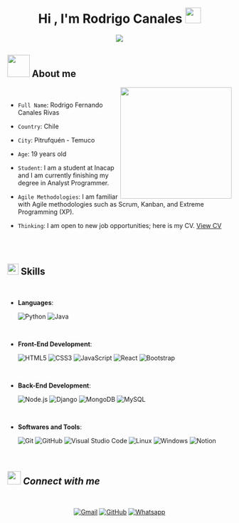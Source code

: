 <h1 align="center">Hi , I'm Rodrigo Canales <img src="https://media.giphy.com/media/hvRJCLFzcasrR4ia7z/giphy.gif" width="35"></h1>

<p align="center">
    <a href="https://github.com/DenverCoder1/readme-typing-svg"><img src="https://readme-typing-svg.herokuapp.com?font=Time+New+Roman&color=cyan&size=20&center=true&vCenter=true&width=800&height=100&lines=Welcome+to+my+profile..&hearts;++;I'm+a+analyst+programmer;I+enjoy+challenging+myself+and+learning+new+things;Thank+you+for+viewing+my+profile..&hearts;"></a>
</p>


## <picture><img src = "https://github.com/7oSkaaa/7oSkaaa/blob/main/Images/about_me.gif?raw=true" width = 50px></picture> About me

<picture> <img align="right" src="https://github.com/7oSkaaa/7oSkaaa/blob/main/Images/Right_Side.gif?raw=true" width = 250px></picture>

<br>  

- `Full Name`: Rodrigo Fernando Canales Rivas

- `Country`: Chile

- `City`: Pitrufquén - Temuco

- `Age`: 19 years old

- `Student`: I am a student at Inacap and I am currently finishing my degree in Analyst Programmer.

- `Agile Methodologies`: I am familiar with Agile methodologies such as Scrum, Kanban, and Extreme Programming (XP).

- `Thinking`: I am open to new job opportunities; here is my CV. [View CV](https://drive.google.com/file/d/137nZA51Un17uxURxwRX1q7g43Pil8gkw/view)

<br>

<br>

## <img src="https://media2.giphy.com/media/QssGEmpkyEOhBCb7e1/giphy.gif?cid=ecf05e47a0n3gi1bfqntqmob8g9aid1oyj2wr3ds3mg700bl&rid=giphy.gif" width ="25"><b> Skills</b>
<br>

<p align="center">

- **Languages**:

    ![Python](https://img.shields.io/badge/Python%20-%2314354C.svg?style=for-the-badge&logo=python&logoColor=white)
    ![Java](https://img.shields.io/badge/Java-%23E34F26.svg?style=for-the-badge&logo=java&logoColor=white)

<br>   
    
- **Front-End Development**:

   ![HTML5](https://img.shields.io/badge/HTML5%20-%23E34F26.svg?style=for-the-badge&logo=html5&logoColor=white)
   ![CSS3](https://img.shields.io/badge/CSS%20-%231572B6.svg?style=for-the-badge&logo=css3&logoColor=white)
   ![JavaScript](https://img.shields.io/badge/JavaScript%20-%23F7DF1E.svg?style=for-the-badge&logo=javascript&logoColor=black)
   ![React](https://img.shields.io/badge/React-%2320232a.svg?style=for-the-badge&logo=react&logoColor=61DAFB)
   ![Bootstrap](https://img.shields.io/badge/Bootstrap-%237952B3.svg?style=for-the-badge&logo=bootstrap&logoColor=white)

<br>

- **Back-End Development**:

   ![Node.js](https://img.shields.io/badge/Node.js-%23339933.svg?style=for-the-badge&logo=node.js&logoColor=white)
   ![Django](https://img.shields.io/badge/Django-%23092e2e.svg?style=for-the-badge&logo=django&logoColor=white)
   ![MongoDB](https://img.shields.io/badge/MongoDB-%2347A248.svg?style=for-the-badge&logo=mongodb&logoColor=white)
   ![MySQL](https://img.shields.io/badge/MySQL-%234479A1.svg?style=for-the-badge&logo=mysql&logoColor=white)

<br>

- **Softwares and Tools**:

   ![Git](https://img.shields.io/badge/git-%23F05033.svg?style=for-the-badge&logo=git&logoColor=white)
   ![GitHub](https://img.shields.io/badge/github-%23121011.svg?style=for-the-badge&logo=github&logoColor=white)
   ![Visual Studio Code](https://img.shields.io/badge/Visual%20Studio%20Code-0078d7.svg?style=for-the-badge&logo=visual-studio-code&logoColor=white)
   ![Linux](https://img.shields.io/badge/Linux-FCC624?style=for-the-badge&logo=linux&logoColor=black)
   ![Windows](https://img.shields.io/badge/Windows-%230078D4.svg?style=for-the-badge&logo=windows&logoColor=white)
   ![Notion](https://img.shields.io/badge/Notion-%23000000.svg?style=for-the-badge&logo=notion&logoColor=white)

<br>


</p>

## <img src="https://media.giphy.com/media/iY8CRBdQXODJSCERIr/giphy.gif" width="30px">&nbsp;***Connect with me***

<br>

<p align="center">
	<a href="mailto:ahmed.dev.rcanales@gmail.com"><img img src="https://img.shields.io/badge/gmail-%23EA4335.svg?style=plastic&logo=gmail&logoColor=white" alt="Gmail"/></a>
	<a href="https://github.com/Rodrigo-Canales"><img src="https://img.shields.io/badge/github-%23181717.svg?style=plastic&logo=github&logoColor=white" alt="GitHub"/></a>
	<a href="https://wa.me/0201208822340"><img src="https://img.shields.io/badge/whatsapp-%2325D366.svg?style=plastic&logo=whatsapp&logoColor=white" alt="Whatsapp"/></a>
</p>
